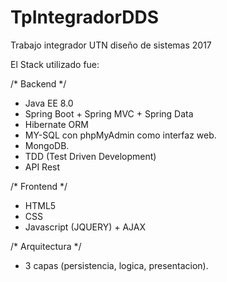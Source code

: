 # TpIntegradorDDS
Trabajo integrador UTN diseño de sistemas 2017

El Stack utilizado fue:

/* Backend */
- Java EE 8.0
- Spring Boot + Spring MVC + Spring Data
- Hibernate ORM
- MY-SQL con phpMyAdmin como interfaz web.
- MongoDB.
- TDD (Test Driven Development)
- API Rest

/* Frontend */
- HTML5
- CSS
- Javascript (JQUERY) + AJAX

/* Arquitectura */
- 3 capas (persistencia, logica, presentacion).
